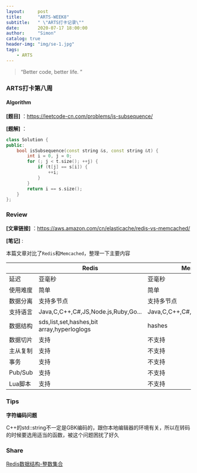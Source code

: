 ```yaml
---
layout:     post
title:      "ARTS-WEEK8"
subtitle:   " \"ARTS打卡记录\""
date:       2020-07-17 18:00:00
author:     "Simon"
catalog: true
header-img: "img/se-1.jpg"
tags:
    - ARTS
---
```


> “Better code, better life. ”

### ARTS打卡第八周

#### Algorithm

**[题目]** ：https://leetcode-cn.com/problems/is-subsequence/

**[题解]** ：

```c++
class Solution {
public:
    bool isSubsequence(const string &s, const string &t) {
        int i = 0, j = 0;
        for (; j < t.size(); ++j) {
            if (t[j] == s[i]) {
                ++i;
            }
        }
        return i == s.size();
    }
};
```



### Review

**[文章链接]** ：https://aws.amazon.com/cn/elasticache/redis-vs-memcached/

**[笔记]** :

本篇文章对比了`Redis`和`Memcached`，整理一下主要内容

|          | Redis                                      | Memcached                           |
| -------- | ------------------------------------------ | ----------------------------------- |
| 延迟     | 亚毫秒                                     | 亚毫秒                              |
| 使用难度 | 简单                                       | 简单                                |
| 数据分离 | 支持多节点                                 | 支持多节点                          |
| 支持语言 | Java,C,C++,C#,JS,Node.js,Ruby,Go...        | Java,C,C++,C#,JS,Node.js,Ruby,Go... |
| 数据结构 | sds,list,set,hashes,bit array,hyperloglogs | hashes                              |
| 数据切片 | 支持                                       | 不支持                              |
| 主从复制 | 支持                                       | 不支持                              |
| 事务     | 支持                                       | 不支持                              |
| Pub/Sub  | 支持                                       | 不支持                              |
| Lua脚本  | 支持                                       | 不支持                              |

### Tips

**字符编码问题**

C++的std::string不一定是GBK编码的，跟你本地编辑器的环境有关，所以在转码的时候要选用适当的函数，被这个问题困扰了好久

### Share

[Redis数据结构-整数集合](https://simonzgx.github.io/2020/07/18/Redis数据结构-整数集合/)
